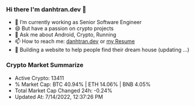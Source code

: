 ### Hi there I'm danhtran.dev 👋

- 🔭 I’m currently working as Senior Software Engineer
- 😄 But have a passion on crypto projects
- 💬 Ask me about Android, Crypto, Running 
- 📫 How to reach me: <a href="https://danhtran.dev" target="_blank">danhtran.dev</a> or <a href="Developer-Resume.pdf" target="_blank">my Resume</a>
- 🌱 Building a website to help people find their dream house (updating ...)

### Crypto Market Summarize
- Active Crypto: 13411
- % Market Cap: BTC 40.94% | ETH 14.06% | BNB 4.05%
- Total Market Cap Changed 24h: -0.24%
- Updated At: 7/14/2022, 12:37:26 PM
